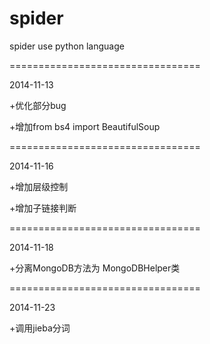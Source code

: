 spider
=================================


spider use python language


=================================

2014-11-13

+优化部分bug

+增加from bs4 import BeautifulSoup

=================================

2014-11-16

+增加层级控制

+增加子链接判断

=================================

2014-11-18

+分离MongoDB方法为 MongoDBHelper类

=================================

2014-11-23

+调用jieba分词
